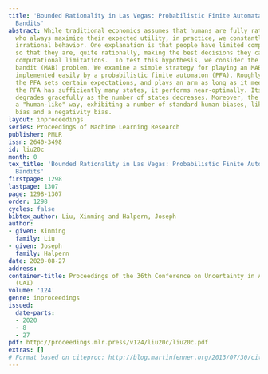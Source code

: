 ```yaml
---
title: 'Bounded Rationality in Las Vegas: Probabilistic Finite Automata Play Multi-Armed
  Bandits'
abstract: While traditional economics assumes that humans are fully rational agents
  who always maximize their expected utility, in practice, we constantly observe apparently
  irrational behavior. One explanation is that people have limited computational power,
  so that they are, quite rationally, making the best decisions they can, given their
  computational limitations.  To test this hypothesis, we consider the multi-armed
  bandit (MAB) problem. We examine a simple strategy for playing an MAB that can be
  implemented easily by a probabilistic finite automaton (PFA). Roughly speaking,
  the PFA sets certain expectations, and plays an arm as long as it meets them. If
  the PFA has sufficiently many states, it performs near-optimally. Its performance
  degrades gracefully as the number of states decreases. Moreover, the PFA acts in
  a "human-like" way, exhibiting a number of standard human biases, like an optimism
  bias and a negativity bias.
layout: inproceedings
series: Proceedings of Machine Learning Research
publisher: PMLR
issn: 2640-3498
id: liu20c
month: 0
tex_title: 'Bounded Rationality in Las Vegas: Probabilistic Finite Automata Play Multi-Armed
  Bandits'
firstpage: 1298
lastpage: 1307
page: 1298-1307
order: 1298
cycles: false
bibtex_author: Liu, Xinming and Halpern, Joseph
author:
- given: Xinming
  family: Liu
- given: Joseph
  family: Halpern
date: 2020-08-27
address: 
container-title: Proceedings of the 36th Conference on Uncertainty in Artificial Intelligence
  (UAI)
volume: '124'
genre: inproceedings
issued:
  date-parts:
  - 2020
  - 8
  - 27
pdf: http://proceedings.mlr.press/v124/liu20c/liu20c.pdf
extras: []
# Format based on citeproc: http://blog.martinfenner.org/2013/07/30/citeproc-yaml-for-bibliographies/
---
```


